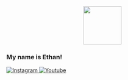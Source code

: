 <div id="header" align="center">
  <img src="https://media.giphy.com/media/M9gbBd9nbDrOTu1Mqx/giphy.gif" width="100"/>
</div>

### My name is Ethan!

<div id="badges">
  <a href="https://www.instagram.com/97expawn">
    <img src="https://img.shields.io/badge/LinkedIn-orange?style=for-the-badge&logo=instagram&logoColor=white" alt="Instagram"/>
  </a>
  <a href="https://www.youtube.com/@expawn/">
    <img src="https://img.shields.io/badge/YouTube-red?style=for-the-badge&logo=youtube&logoColor=white" alt="Youtube"/>
  </a>
</div>
